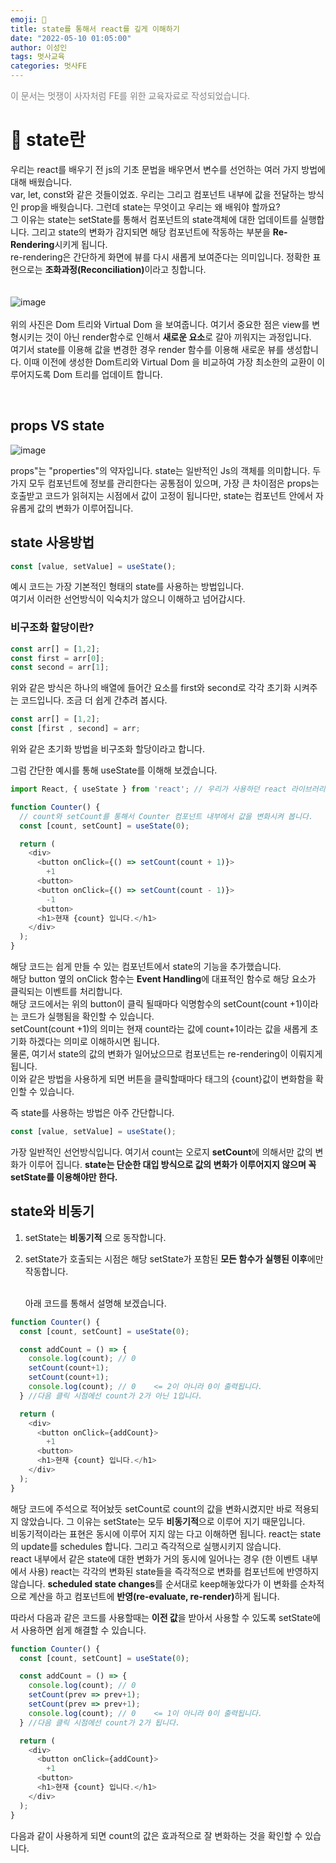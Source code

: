 ```yaml
---
emoji: 👋
title: state를 통해서 react를 깊게 이해하기
date: "2022-05-10 01:05:00"
author: 이성인
tags: 멋사교육
categories: 멋사FE
---
```


<span style="color : gray">이 문서는 멋쟁이 사자처럼 FE를 위한 교육자료로 작성되었습니다.</span>

# 👋 state란

우리는 react를 배우기 전 js의 기초 문법을 배우면서 변수를 선언하는 여러 가지 방법에 대해 배웠습니다. <br>
var, let, const와 같은 것들이었죠. 우리는 그리고 컴포넌트 내부에 값을 전달하는 방식인 prop을 배웟습니다. 그런데 state는 무엇이고 우리는 왜 배워야 할까요?<br>
그 이유는 state는 setState를 통해서 컴포넌트의 state객체에 대한 업데이트를 실행합니다. 그리고 state의 변화가 감지되면 해당 컴포넌트에 작동하는 부분을 <b>Re-Rendering</b>시키게 됩니다.<br>
re-rendering은 간단하게 화면에 뷰를 다시 새롭게 보여준다는 의미입니다. 정확한 표현으로는 <b>조화과정(Reconciliation)</b>이라고 칭합니다.<br><br><br>
![image](https://user-images.githubusercontent.com/77886826/168640944-271d3131-2d5e-4621-992f-1245c8e84c20.png)<br><br>
위의 사진은 Dom 트리와 Virtual Dom 을 보여줍니다. 여기서 중요한 점은 view를 변형시키는 것이 아닌 render함수로 인해서 <b>새로운 요소</b>로 갈아 끼워지는 과정입니다.<br>
여기서 state를 이용해 값을 변경한 경우 render 함수를 이용해 새로운 뷰를 생성합니다. 이때 이전에 생성한 Dom트리와 Virtual Dom 을 비교하여 가장 최소한의 교환이 이루어지도록 Dom 트리를 업데이트 합니다.

<br>

## props VS state

![image](https://user-images.githubusercontent.com/77886826/168646825-4933e3a4-9ee3-4725-870e-1b0180cafe2e.png)

props"는 "properties"의 약자입니다. state는 일반적인 Js의 객체를 의미합니다. 두가지 모두 컴포넌트에 정보를 관리한다는 공통점이 있으며,
가장 큰 차이점은 props는 호출받고 코드가 읽혀지는 시점에서 값이 고정이 됩니다만, state는 컴포넌트 안에서 자유롭게 값의 변화가 이루어집니다.

## state 사용방법

```js
const [value, setValue] = useState();
```

예시 코드는 가장 기본적인 형태의 state를 사용하는 방법입니다. <br>
여기서 이러한 선언방식이 익숙치가 않으니 이해하고 넘어갑시다. <br>

### 비구조화 할당이란?

```js
const arr[] = [1,2];
const first = arr[0];
const second = arr[1];
```

위와 같은 방식은 하나의 배열에 들어간 요소를 first와 second로 각각 초기화 시켜주는 코드입니다. 조금 더 쉽게 간추려 봅시다.

```js
const arr[] = [1,2];
const [first , second] = arr;

```

위와 같은 초기화 방법을 비구조화 할당이라고 합니다.

그럼 간단한 예시를 통해 useState를 이해해 보겠습니다.

```js
import React, { useState } from 'react'; // 우리가 사용하던 react 라이브러리에서 동일하게 useState 를 import 해줍니다. 반드시 {}를 사용합니다.

function Counter() {
  // count와 setCount를 통해서 Counter 컴포넌트 내부에서 값을 변화시켜 봅니다.
  const [count, setCount] = useState(0);

  return (
    <div>
      <button onClick={() => setCount(count + 1)}>
        +1
      <button>
      <button onClick={() => setCount(count - 1)}>
        -1
      <button>
      <h1>현재 {count} 입니다.</h1>
    </div>
  );
}

```

해당 코드는 쉽게 만들 수 있는 컴포넌트에서 state의 기능을 추가했습니다. <br>
해당 button 옆의 onClick 함수는 <b>Event Handling</b>에 대표적인 함수로 해당 요소가 클릭되는 이벤트를 처리합니다. <br>
해당 코드에서는 위의 button이 클릭 될때마다 익명함수의 setCount(count +1)이라는 코드가 실행됨을 확인할 수 있습니다. <br>
setCount(count +1)의 의미는 현재 count라는 값에 count+1이라는 값을 새롭게 초기화 하겠다는 의미로 이해하시면 됩니다. <br>
물론, 여기서 state의 값의 변화가 일어났으므로 컴포넌트는 re-rendering이 이뤄지게 됩니다.
<br>
이와 같은 방법을 사용하게 되면 버튼을 클릭할때마다 태그의 {count}값이 변화함을 확인할 수 있습니다.

즉 state를 사용하는 방법은 아주 간단합니다.

```js
const [value, setValue] = useState();
```

가장 일반적인 선언방식입니다. 여기서 count는 오로지 <b>setCount</b>에 의해서만 값의 변화가 이루어 집니다.
<b>state는 단순한 대입 방식으로 값의 변화가 이루어지지 않으며 꼭 setState를 이용해야만 한다. </b>

## state와 비동기

1.  setState는 <b>비동기적</b> 으로 동작합니다.
2.  setState가 호출되는 시점은 해당 setState가 포함된 <b>모든 함수가 실행된 이후</b>에만 작동합니다.

    <br>
    아래 코드를 통해서 설명해 보겠습니다.

```js
function Counter() {
  const [count, setCount] = useState(0);

  const addCount = () => {
    console.log(count); // 0
    setCount(count+1);
    setCount(count+1);
    console.log(count); // 0    <= 2이 아니라 0이 출력됩니다.
  } //다음 클릭 시점에선 count가 2가 아닌 1입니다.

  return (
    <div>
      <button onClick={addCount}>
        +1
      <button>
      <h1>현재 {count} 입니다.</h1>
    </div>
  );
}

```

해당 코드에 주석으로 적어놨듯 setCount로 count의 값을 변화시켰지만 바로 적용되지 않았습니다. 그 이유는 setState는 모두 <b>비동기적</b>으로 이루어 지기 때문입니다.<br>
비동기적이라는 표현은 동시에 이루어 지지 않는 다고 이해하면 됩니다. react는 state의 update를 schedules 합니다. 그리고 즉각적으로 실행시키지 않습니다.<br>
react 내부에서 같은 state에 대한 변화가 거의 동시에 일어나는 경우 (한 이벤트 내부에서 사용) react는 각각의 변화된 state들을 즉각적으로 변화를 컴포넌트에 반영하지 않습니다. <b>scheduled state changes</b>를 순서대로 keep해놓았다가 이 변화를 순차적으로 계산을 하고 컴포넌트에 <b>반영(re-evaluate, re-render)</b>하게 됩니다.

따라서 다음과 같은 코드를 사용할때는 <b>이전 값</b>을 받아서 사용할 수 있도록 setState에서 사용하면 쉽게 해결할 수 있습니다.

```js
function Counter() {
  const [count, setCount] = useState(0);

  const addCount = () => {
    console.log(count); // 0
    setCount(prev => prev+1);
    setCount(prev => prev+1);
    console.log(count); // 0    <= 1이 아니라 0이 출력됩니다.
  } //다음 클릭 시점에선 count가 2가 됩니다.

  return (
    <div>
      <button onClick={addCount}>
        +1
      <button>
      <h1>현재 {count} 입니다.</h1>
    </div>
  );
}

```

다음과 같이 사용하게 되면 count의 값은 효과적으로 잘 변화하는 것을 확인할 수 있습니다.
<br>
<br>
